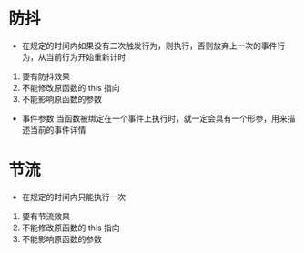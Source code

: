 # 防抖
 - 在规定的时间内如果没有二次触发行为，则执行，否则放弃上一次的事件行为，从当前行为开始重新计时

 1. 要有防抖效果
 2. 不能修改原函数的 this 指向
 3. 不能影响原函数的参数


 - 事件参数
  当函数被绑定在一个事件上执行时，就一定会具有一个形参，用来描述当前的事件详情


# 节流
 - 在规定的时间内只能执行一次

 1. 要有节流效果
 2. 不能修改原函数的 this 指向
 3. 不能影响原函数的参数
